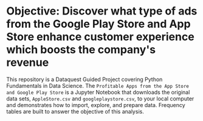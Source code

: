 # Objective: Discover what type of ads from the Google Play Store and App Store enhance customer experience which boosts the company's revenue

This repository is a Dataquest Guided Project covering Python Fundamentals in Data Science. The `Profitable Apps from the App Store and Google Play Store` is a Jupyter Notebook that downloads the original data sets, `AppleStore.csv` and `googleplaystore.csv`, to your local computer and demonstrates how to import, explore, and prepare data. Frequency tables are built to answer the objective of this analysis.

